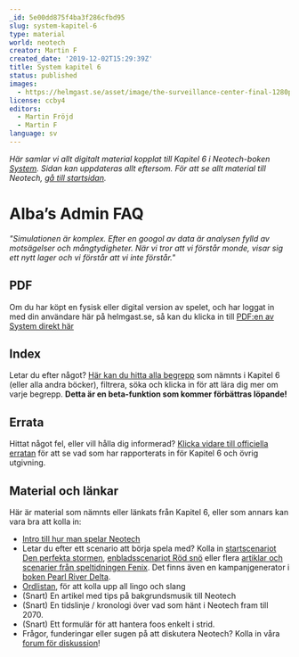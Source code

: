 ```yaml
---
_id: 5e00dd875f4ba3f286cfbd95
slug: system-kapitel-6
type: material
world: neotech
creator: Martin F
created_date: '2019-12-02T15:29:39Z'
title: System kapitel 6
status: published
images:
  - https://helmgast.se/asset/image/the-surveillance-center-final-1280px.jpg
license: ccby4
editors:
  - Martin Fröjd
  - Martin F
language: sv
---
```

_Här samlar vi allt digitalt material kopplat till Kapitel 6 i Neotech-boken [System](https://webshop.helmgast.se/neotech/neotech-edge-system.html). Sidan kan uppdateras allt eftersom. För att se allt material till Neotech, [gå till startsidan](https://helmgast.se/neotech)._

Alba’s Admin FAQ
================

_"Simulationen är komplex. Efter en googol av data är analysen fylld av motsägelser och mångtydigheter. När vi tror att vi förstår monde, visar sig ett nytt lager och vi förstår att vi inte förstår."_

PDF
---

Om du har köpt en fysisk eller digital version av spelet, och har loggat in med din användare här på helmgast.se, så kan du klicka in till [PDF:en av System direkt här](https://helmgast.se/asset/download/neotech/neo-1337/system-flattened.pdf)

Index
-----

Letar du efter något? [Här kan du hitta alla begrepp](https://helmgast.se/neotech/topics/?view=index) som nämnts i Kapitel 6 (eller alla andra böcker), filtrera, söka och klicka in för att lära dig mer om varje begrepp. **Detta är en beta-funktion som kommer förbättras löpande!**

Errata
------

Hittat något fel, eller vill hålla dig informerad? [Klicka vidare till officiella erratan](https://helmgast.se/neotech/neotech-errata) för att se vad som har rapporterats in för Kapitel 6 och övrig utgivning.

Material och länkar
-------------------

Här är material som nämnts eller länkats från Kapitel 6, eller som annars kan vara bra att kolla in:

*   [Intro till hur man spelar Neotech](https://helmgast.se/neotech/hur-spelar-man-neotech)
*   Letar du efter ett scenario att börja spela med? Kolla in [startscenariot Den perfekta stormen](https://helmgast.se/neotech/den-perfekta-stormen), [enbladsscenariot Röd snö](https://helmgast.se/neotech/prisade-enbladsscenariot-rod-sno) eller flera [artiklar och scenarier från speltidningen Fenix](https://helmgast.se/neotech/scenarier-och-artiklar-i-fenix). Det finns även en kampanjgenerator i [boken Pearl River Delta](https://lore.pub/+getprd).
*   [Ordlistan](https://helmgast.se/neotech/ordlista), för att kolla upp all lingo och slang
*   (Snart) En artikel med tips på bakgrundsmusik till Neotech
*   (Snart) En tidslinje / kronologi över vad som hänt i Neotech fram till 2070.
*   (Snart) Ett formulär för att hantera foos enkelt i strid.
*   Frågor, funderingar eller sugen på att diskutera Neotech? Kolla in våra [forum för diskussion](https://lore.pub/+neforum)!
